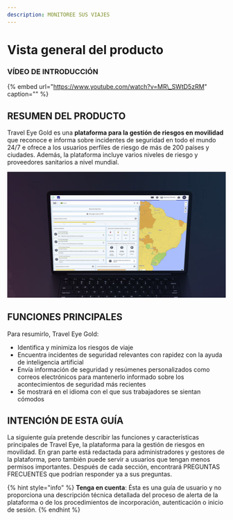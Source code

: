```yaml
---
description: MONITOREE SUS VIAJES
---
```


# Vista general del producto

### VÍDEO DE INTRODUCCIÓN

{% embed url="https://www.youtube.com/watch?v=MR\_SWtD5zRM" caption="" %}

## RESUMEN DEL PRODUCTO

Travel Eye Gold es una **plataforma para la gestión de riesgos en movilidad** que reconoce e informa sobre incidentes de seguridad en todo el mundo 24/7 e ofrece a los usuarios perfiles de riesgo de más de 200 países y ciudades. Además, la plataforma incluye varios niveles de riesgo y proveedores sanitarios a nivel mundial.

![](.gitbook/assets/travel-eye-cover%20%285%29.JPG)

## FUNCIONES PRINCIPALES

Para resumirlo, Travel Eye Gold:

* Identifica y minimiza los riesgos de viaje
* Encuentra incidentes de seguridad relevantes con rapidez con la ayuda de inteligencia artificial
* Envía información de seguridad y resúmenes personalizados como correos electrónicos para mantenerlo informado sobre los acontecimientos de seguridad más recientes
* Se mostrará en el idioma con el que sus trabajadores se sientan cómodos

## INTENCIÓN DE ESTA GUÍA

La siguiente guía pretende describir las funciones y características principales de Travel Eye, la plataforma para la gestión de riesgos en movilidad. En gran parte está redactada para administradores y gestores de la plataforma, pero también puede servir a usuarios que tengan menos permisos importantes. Después de cada sección, encontrará PREGUNTAS FRECUENTES que podrían responder ya a sus preguntas.

{% hint style="info" %}
**Tenga en cuenta**: Ésta es una guía de usuario y no proporciona una descripción técnica detallada del proceso de alerta de la plataforma o de los procedimientos de incorporación, autenticación o inicio de sesión.
{% endhint %}

